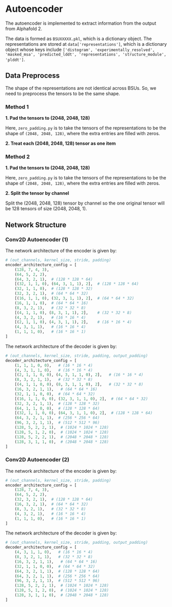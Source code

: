 # Autoencoder

The autoencoder is implemented to extract information from the output from Alphafold 2.

The data is formed as `BSUXXXXX.pkl`, which is a dictionary object. The representations are stored at `data['representations']`, which is a dictionary object whose keys include `['distogram', 'experimentally_resolved', 'masked_msa', 'predicted_lddt', 'representations', 'structure_module', 'plddt']`.

## Data Preprocess

The shape of the representations are not identical across BSUs. So, we need to preprocess the tensors to be the same shape.

### Method 1

**1. Pad the tensors to (2048, 2048, 128)**

Here, `zero_padding.py` is to take the tensors of the representations to be the shape of `(2048, 2048, 128)`, where the extra entries are filled with zeros.

**2. Treat each (2048, 2048, 128) tensor as one item**

### Method 2

**1. Pad the tensors to (2048, 2048, 128)**

Here, `zero_padding.py` is to take the tensors of the representations to be the shape of `(2048, 2048, 128)`, where the extra entries are filled with zeros.

**2. Split the tensor by channel**

Split the (2048, 2048, 128) tensor by channel so the one original tensor will be 128 tensors of size (2048, 2048, 1).

## Network Structure

### Conv2D Autoencoder (1)

The network architecture of the encoder is given by:

```python
# (out_channels, kernel_size, stride, padding)
encoder_architecture_config = [
    (128, 7, 4, 3),
    (64, 5, 2, 2),
    (64, 3, 2, 1),  # (128 * 128 * 64)
    [(32, 1, 1, 0), (64, 3, 1, 1), 2],  # (128 * 128 * 64)
    (32, 1, 1, 0),  # (128 * 128 * 32)
    (32, 3, 2, 1),  # (64 * 64 * 32)
    [(16, 1, 1, 0), (32, 3, 1, 1), 2],  # (64 * 64 * 32)
    (16, 1, 1, 0),  # (64 * 64 * 16)
    (8, 3, 2, 1),   # (32 * 32 * 8)
    [(4, 1, 1, 0), (8, 3, 1, 1), 2],    # (32 * 32 * 8)
    (4, 3, 2, 1),   # (16 * 16 * 4)
    [(2, 1, 1, 0), (4, 3, 1, 1), 2],    # (16 * 16 * 4)
    (4, 3, 1, 1),   # (16 * 16 * 4)
    (1, 1, 1, 0),   # (16 * 16 * 1)
]
```

The network architecture of the decoder is given by:

```python
# (out_channels, kernel_size, stride, padding, output_padding)
decoder_architecture_config = [
    (1, 1, 1, 0, 0),   # (16 * 16 * 4)
    (4, 3, 1, 1, 0),   # (16 * 16 * 4)
    [(2, 1, 1, 0, 0), (4, 3, 1, 1, 0), 2],   # (16 * 16 * 4)
    (8, 3, 2, 1, 1),   # (32 * 32 * 8)
    [(4, 1, 1, 0, 0), (8, 3, 1, 1, 0), 2],   # (32 * 32 * 8)
    (16, 3, 2, 1, 1),   # (64 * 64 * 16)
    (32, 1, 1, 0, 0),  # (64 * 64 * 32)
    [(16, 1, 1, 0, 0), (32, 3, 1, 1, 0), 2],  # (64 * 64 * 32)
    (32, 3, 2, 1, 1),  # (128 * 128 * 32)
    (64, 1, 1, 0, 0),  # (128 * 128 * 64)
    [(32, 1, 1, 0, 0), (64, 3, 1, 1, 0), 2],  # (128 * 128 * 64)
    (64, 3, 2, 1, 1),  # (256 * 256 * 64)
    (96, 3, 2, 1, 1),  # (512 * 512 * 96)
    (128, 5, 2, 2, 1),  # (1024 * 1024 * 128)
    (128, 5, 1, 2, 0),  # (1024 * 1024 * 128)
    (128, 5, 2, 2, 1),  # (2048 * 2048 * 128)
    (128, 3, 1, 1, 0),  # (2048 * 2048 * 128)
]
```

### Conv2D Autoencoder (2)

The network architecture of the encoder is given by:

```python
# (out_channels, kernel_size, stride, padding)
encoder_architecture_config = [
    (128, 7, 4, 3),
    (64, 5, 2, 2),
    (32, 3, 2, 1),  # (128 * 128 * 64)
    (16, 3, 2, 1),  # (64 * 64 * 32)
    (8, 3, 2, 1),   # (32 * 32 * 8)
    (4, 3, 2, 1),   # (16 * 16 * 4)
    (1, 1, 1, 0),   # (16 * 16 * 1)
]
```

The network architecture of the decoder is given by:

```python
# (out_channels, kernel_size, stride, padding, output_padding)
decoder_architecture_config = [
    (4, 3, 1, 1, 0),   # (16 * 16 * 4)
    (8, 3, 2, 1, 1),   # (32 * 32 * 8)
    (16, 3, 2, 1, 1),   # (64 * 64 * 16)
    (32, 1, 1, 0, 0),  # (64 * 64 * 32)
    (64, 3, 2, 1, 1),  # (128 * 128 * 64)
    (64, 3, 2, 1, 1),  # (256 * 256 * 64)
    (96, 3, 2, 1, 1),  # (512 * 512 * 96)
    (128, 5, 2, 2, 1),  # (1024 * 1024 * 128)
    (128, 5, 1, 2, 0),  # (1024 * 1024 * 128)
    (128, 3, 1, 1, 0),  # (2048 * 2048 * 128)
]
```
